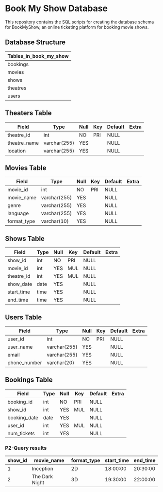 # Book My Show Database

This repository contains the SQL scripts for creating the database schema for BookMyShow, an online ticketing platform for booking movie shows.

## Database Structure

| Tables_in_book_my_show |
| ---------------------- |
| bookings               |
| movies                 |
| shows                  |
| theatres               |
| users                  |

## Theaters Table

| Field        | Type         | Null | Key | Default | Extra |
| ------------ | ------------ | ---- | --- | ------- | ----- |
| theatre_id   | int          | NO   | PRI | NULL    |       |
| theatre_name | varchar(255) | YES  |     | NULL    |       |
| location     | varchar(255) | YES  |     | NULL    |       |

## Movies Table

| Field       | Type         | Null | Key | Default | Extra |
| ----------- | ------------ | ---- | --- | ------- | ----- |
| movie_id    | int          | NO   | PRI | NULL    |       |
| movie_name  | varchar(255) | YES  |     | NULL    |       |
| genre       | varchar(255) | YES  |     | NULL    |       |
| language    | varchar(255) | YES  |     | NULL    |       |
| format_type | varchar(10)  | YES  |     | NULL    |       |

## Shows Table

| Field      | Type | Null | Key | Default | Extra |
| ---------- | ---- | ---- | --- | ------- | ----- |
| show_id    | int  | NO   | PRI | NULL    |       |
| movie_id   | int  | YES  | MUL | NULL    |       |
| theatre_id | int  | YES  | MUL | NULL    |       |
| show_date  | date | YES  |     | NULL    |       |
| start_time | time | YES  |     | NULL    |       |
| end_time   | time | YES  |     | NULL    |       |

## Users Table

| Field        | Type         | Null | Key | Default | Extra |
| ------------ | ------------ | ---- | --- | ------- | ----- |
| user_id      | int          | NO   | PRI | NULL    |       |
| user_name    | varchar(255) | YES  |     | NULL    |       |
| email        | varchar(255) | YES  |     | NULL    |       |
| phone_number | varchar(20)  | YES  |     | NULL    |       |

## Bookings Table

| Field        | Type | Null | Key | Default | Extra |
| ------------ | ---- | ---- | --- | ------- | ----- |
| booking_id   | int  | NO   | PRI | NULL    |       |
| show_id      | int  | YES  | MUL | NULL    |       |
| booking_date | date | YES  |     | NULL    |       |
| user_id      | int  | YES  | MUL | NULL    |       |
| num_tickets  | int  | YES  |     | NULL    |       |

### P2-Query results

| show_id | movie_name     | format_type | start_time | end_time |
| ------- | -------------- | ----------- | ---------- | -------- |
| 1       | Inception      | 2D          | 18:00:00   | 20:30:00 |
| 2       | The Dark Night | 3D          | 19:30:00   | 22:00:00 |
